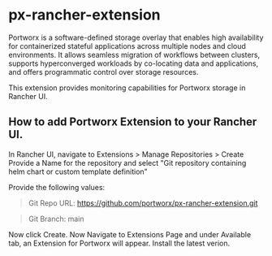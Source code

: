 # px-rancher-extension

Portworx is a software-defined storage overlay that enables high availability for containerized stateful applications across multiple nodes and cloud environments. It allows seamless migration of workflows between clusters, supports hyperconverged workloads by co-locating data and applications, and offers programmatic control over storage resources.

This extension provides monitoring capabilities for Portworx storage in Rancher UI.

## How to add Portworx Extension to your Rancher UI.

In Rancher UI, navigate to Extensions > Manage Repositories > Create
Provide a Name for the repository and select "Git repository containing helm chart or custom template definition"

Provide the following values:

> Git Repo URL: https://github.com/portworx/px-rancher-extension.git

> Git Branch: main

Now click Create.
Now Navigate to Extensions Page and under Available tab, an Extension for Portworx will appear. Install the latest verion.

